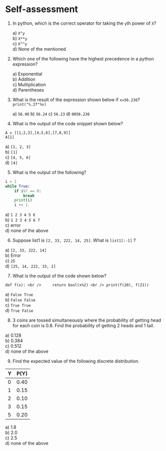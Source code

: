 <p align="center">
<b> <H1> Self-assessment </H1> </b>
</p> 

1. In python, which is the correct operator for taking the ``y``th power of ``X``? <br />

    a) `X^y` <br />
    b) `X**y` <br />
    c) `X^^y` <br />
    d) None of the mentioned

2. Which one of the following have the highest precedence in a python expression?

    a) Exponential <br />
    b) Addition <br />
    c) Multiplication <br />
    d) Parentheses 

3. What is the result of the expression shown below if `x=56.236`?
`print("%.2f"%x)` <br />

    a) `56.00` 
    b) `56.24`
    c) `56.23`
    d) `0056.236`

4. What is the output of the code snippet shown below?

`A = [[1,2,3],[4,5,6],[7,8,9]]` <br />
`A[1]` <br />

a) `[1, 2, 3]` <br />
b) `[1]` <br />
c) `[4, 5, 6]` <br />
d) `[4]` <br />

5. What is the output of the following?

```python
i = 1
while True:
    if i%7 == 0:
        break
    print(i)
    i += 1
```

a) `1 2 3 4 5 6` <br />
b) `1 2 3 4 5 6 7` <br />
c) error <br />
d) none of the above <br />


6. Suppose list1 is `[2, 33, 222, 14, 25]`. What is `list1[:-1]` ?

a) `[2, 33, 222, 14]` <br />
b) Error <br />
c) `25` <br />
d) `[25, 14, 222, 33, 2]` <br />

7. What is the output of the code shown below?

`def f(x): <br />
    return bool(x%2) <br />
print(f(20), f(21))`

a) `False True` <br />
b) `False False `<br />
c) `True True` <br />
d) `True False` <br />

8. 3 coins are tossed simultaneously where the probability of getting head for each coin is 0.8. Find the probability of getting 2 heads and 1 tail. <br />

a) 0.128 <br />
b) 0.384 <br />
c) 0.512 <br />
d) none of the above 

9. Find the expected value of the following discrete distribution. <br />

| Y      | P(Y)  |
| ------ |:-----:| 
|0       | 0.40  |
|1       | 0.15  |
|2       | 0.10  | 
|3       | 0.15  | 
|5       | 0.20  | 


a) 1.8 <br />
b) 2.0 <br />
c) 2.5 <br />
d) none of the above <br />


